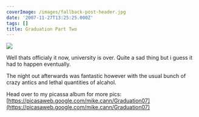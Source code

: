 ```yaml
---
coverImage: /images/fallback-post-header.jpg
date: '2007-11-27T13:25:25.000Z'
tags: []
title: Graduation Part Two
---
```


[![](https://lh4.google.com/mike.cann/R0wLbcA26rI/AAAAAAAAEs0/RL9WXF7gGP4/s400/DSC02638.JPG)](https://picasaweb.google.com/mike.cann/Graduation07/photo#5137493840927058610)

Well thats officialy it now, university is over. Quite a sad thing but i guess it had to happen eventually.

<!-- more -->

The night out afterwards was fantastic however with the usual bunch of crazy antics and lethal quantities of alcahol.

Head over to my picassa album for more pics: [https://picasaweb.google.com/mike.cann/Graduation07](https://picasaweb.google.com/mike.cann/Graduation07)
